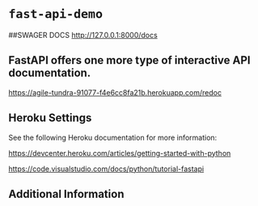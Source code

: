 # `fast-api-demo`

##SWAGER DOCS
http://127.0.0.1:8000/docs

## FastAPI offers one more type of interactive API documentation.

https://agile-tundra-91077-f4e6cc8fa21b.herokuapp.com/redoc

## Heroku Settings

See the following Heroku documentation for more information:

https://devcenter.heroku.com/articles/getting-started-with-python

https://code.visualstudio.com/docs/python/tutorial-fastapi

## Additional Information
